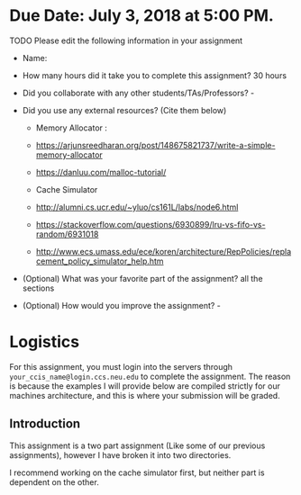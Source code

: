 # Due Date: July 3, 2018 at 5:00 PM.

TODO Please edit the following information in your assignment

- Name:
- How many hours did it take you to complete this assignment?  30 hours
- Did you collaborate with any other students/TAs/Professors? -
- Did you use any external resources? (Cite them below)

  - Memory Allocator : 
  - https://arjunsreedharan.org/post/148675821737/write-a-simple-memory-allocator
  - https://danluu.com/malloc-tutorial/
  
  - Cache Simulator 
  - http://alumni.cs.ucr.edu/~yluo/cs161L/labs/node6.html
  - https://stackoverflow.com/questions/6930899/lru-vs-fifo-vs-random/6931018
  - http://www.ecs.umass.edu/ece/koren/architecture/RepPolicies/replacement_policy_simulator_help.htm
- (Optional) What was your favorite part of the assignment? all the sections
- (Optional) How would you improve the assignment? -


# Logistics

For this assignment, you must login into the servers through `your_ccis_name@login.ccs.neu.edu` to complete the assignment. The reason is because the examples I will provide below are compiled strictly for our machines architecture, and this is where your submission will be graded.

## Introduction

This assignment is a two part assignment (Like some of our previous assignments), however I have broken it into two directories.

I recommend working on the cache simulator first, but neither part is dependent on the other.
